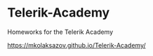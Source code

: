# Telerik-Academy
Homeworks for the Telerik Academy

https://mkolaksazov.github.io/Telerik-Academy/ 
